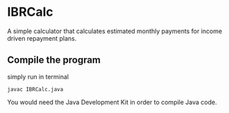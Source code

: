 # IBRCalc
A simple calculator that calculates estimated monthly payments for income driven repayment plans.
## Compile the program
simply run in terminal
```
javac IBRCalc.java
```
You would need the Java Development Kit in order to compile Java code.
